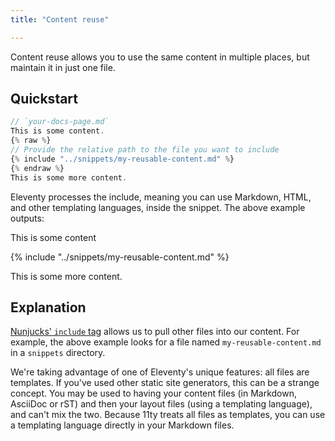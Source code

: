 ```yaml
---
title: "Content reuse"

---
```


Content reuse allows you to use the same content in multiple places, but maintain it in just one file.

## Quickstart


```js
// `your-docs-page.md`
This is some content.
{% raw %}
// Provide the relative path to the file you want to include
{% include "../snippets/my-reusable-content.md" %}
{% endraw %}
This is some more content.
```

Eleventy processes the include, meaning you can use Markdown, HTML, and other templating languages, inside the snippet. The above example outputs:


This is some content

{% include "../snippets/my-reusable-content.md" %} 

This is some more content.


## Explanation

[Nunjucks' `include` tag](https://mozilla.github.io/nunjucks/templating.html#include) allows us to pull other files into our content. For example, the above example looks for a file named `my-reusable-content.md` in a `snippets` directory.

We're taking advantage of one of Eleventy's unique features: all files are templates. If you've used other static site generators, this can be a strange concept. You may be used to having your content files (in Markdown, AsciiDoc or rST) and then your layout files (using a templating language), and can't mix the two. Because 11ty treats all files as templates, you can use a templating language directly in your Markdown files.